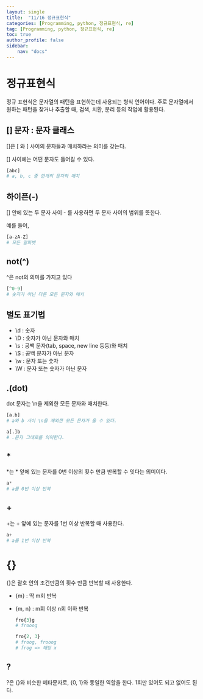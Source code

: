 ```yaml
---
layout: single
title:  "11/16 정규표현식"
categories: [Programming, python, 정규표현식, re]
tag: [Programming, python, 정규표현식, re]
toc: true
author_profile: false
sidebar:
    nav: "docs"
---
```


# 정규표현식

정규 표현식은 문자열의 패턴을 표현하는데 사용되는 형식 언어이다. 주로 문자열에서 원하는 패턴을 찾거나 추출할 때, 검색, 치환, 분리 등의 작업에 활용된다.



## [] 문자 : 문자 클래스

[]은 [ 와 ] 사이의 문자들과 매치하라는 의미를 갖는다.

[] 사이에는 어떤 문자도 들어갈 수 있다.

```python
[abc]
# a, b, c 중 한개의 문자와 매치
```





## 하이픈(-)

[] 안에 있는 두 문자 사이 - 를 사용하면 두 문자 사이의 범위를 뜻한다.

예를 들어,

```python
[a-zA-Z]
# 모든 알파벳
```





## not(^)

^은 not의 의미를 가지고 있다

```python
[^0-9]
# 숫자가 아닌 다른 모든 문자와 매치
```



## 별도 표기법

* \d : 숫자
* \D : 숫자가 아닌 문자와 매치
* \s : 공백 문자(tab, space, new line 등등)와 매치
* \S : 공백 문자가 아닌 문자
* \w : 문자 또는 숫자
* \W : 문자 또는 숫자가 아닌 문자



## .(dot)

dot 문자는 \n을 제외한 모든 문자와 매치한다.

```python
[a.b] 
# a와 b 사이 \n을 제외한 모든 문자가 올 수 있다.

a[.]b
# .문자 그대로를 의미한다.
```



## *

*는 * 앞에 있는 문자를 0번 이상의 횟수 만큼 반복할 수 잇다는 의미이다.

```python
a*
# a를 0번 이상 반복
```



## +

+는 + 앞에 있는 문자를 1번 이상 반복할 때 사용한다.

```python
a+
# a를 1번 이상 반복
```



# {}

{}은 괄호 안의 조건만큼의 횟수 만큼 반복할 때 사용한다.

* {m} : 딱 m회 반복

* {m, n} : m회 이상 n회 이하 반복

  ```python
  fro{3}g
  # frooog
  
  fro{2, 3}
  # froog, frooog
  # frog => 해당 x
  ```

  

## ?

?은 {}와 비슷한 메타문자로, {0, 1}와 동일한 역할을 한다. 1회만 있어도 되고 없어도 된다.